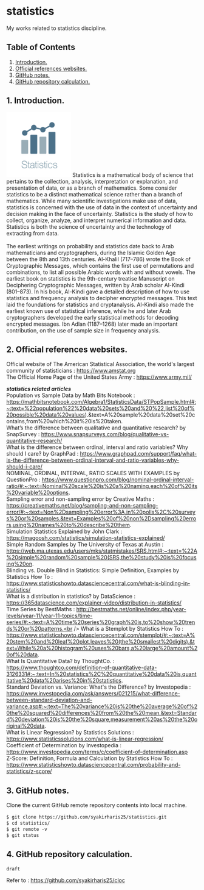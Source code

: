 # statistics
My works related to statistics discipline.

## Table of Contents
1. [Introduction.](#introduction)
2. [Official references websites.](#references)
3. [GitHub notes.](#github)
4. [GitHub repository calculation.](#calculation)

<a name="introduction"></a>
## 1. Introduction.
<img src="statistics.png" height="170"> 
Statistics is a mathematical body of science that pertains to the collection, analysis, interpretation or explanation, and presentation of data, or as a branch of mathematics. Some consider statistics to be a distinct mathematical science rather than a branch of mathematics. While many scientific investigations make use of data, statistics is concerned with the use of data in the context of uncertainty and decision making in the face of uncertainty. Statistics is the study of how to collect, organize, analyze, and interpret numerical information and data. Statistics is both the science of uncertainty and the technology of extracting from data.
<br /><br />
The earliest writings on probability and statistics date back to Arab mathematicians and cryptographers, during the Islamic Golden Age between the 8th and 13th centuries. Al-Khalil (717–786) wrote the Book of Cryptographic Messages, which contains the first use of permutations and combinations, to list all possible Arabic words with and without vowels. The earliest book on statistics is the 9th-century treatise Manuscript on Deciphering Cryptographic Messages, written by Arab scholar Al-Kindi (801–873). In his book, Al-Kindi gave a detailed description of how to use statistics and frequency analysis to decipher encrypted messages. This text laid the foundations for statistics and cryptanalysis. Al-Kindi also made the earliest known use of statistical inference, while he and later Arab cryptographers developed the early statistical methods for decoding encrypted messages. Ibn Adlan (1187–1268) later made an important contribution, on the use of sample size in frequency analysis.

<a name="references"></a>
## 2. Official references websites. 
Official website of The American Statistical Association, the world's largest community of statisticians : https://www.amstat.org <br />
The Official Home Page of the United States Army : https://www.army.mil/ <br />

**_statistics related articles_** <br />
Population vs Sample Data by Math Bits Notebook :  https://mathbitsnotebook.com/Algebra1/StatisticsData/STPopSample.html#:~:text=%22population%22%20data%20sets%20and%20%22,list%20of%20possible%20data%20values).&text=A%20sample%20data%20set%20contains,from%20which%20it%20is%20taken. <br />
What’s the difference between qualitative and quantitative research? by SnapSurvey : https://www.snapsurveys.com/blog/qualitative-vs-quantitative-research/ <br />
What is the difference between ordinal, interval and ratio variables? Why should I care? by GraphPad : https://www.graphpad.com/support/faq/what-is-the-difference-between-ordinal-interval-and-ratio-variables-why-should-i-care/ <br />
NOMINAL, ORDINAL, INTERVAL, RATIO SCALES WITH EXAMPLES by QuestionPro : https://www.questionpro.com/blog/nominal-ordinal-interval-ratio/#:~:text=Nominal%20scale%20is%20a%20naming,each%20of%20its%20variable%20options. <br />
Sampling error and non-sampling error by Creative Maths : https://creativemaths.net/blog/sampling-and-non-sampling-error/#:~:text=Non%2Dsampling%20error%3A,in%20polls%2C%20surveys%20or%20samples.&text=Examples%20of%20non%2Dsampling%20errors,using%20names%20to%20describe%20them. <br />
Simulation Statistics Explained by John Clark : https://magoosh.com/statistics/simulation-statistics-explained/ <br />
Simple Random Samples by The University of Texas at Austin : https://web.ma.utexas.edu/users/mks/statmistakes/SRS.html#:~:text=%22A%20simple%20random%20sample%20(SRS,the%20study%20is%20focusing%20on. <br />
Blinding vs. Double Blind in Statistics: Simple Definition, Examples by Statistics How To : https://www.statisticshowto.datasciencecentral.com/what-is-blinding-in-statistics/ <br />
What is a distribution in statistics? by DataScience : https://365datascience.com/explainer-video/distribution-in-statistics/ <br />
Time Series by BestMaths : http://bestmaths.net/online/index.php/year-levels/year-11/year-11-topics/time-series/#:~:text=A%20time%20series%20graph%20is,to%20show%20trends%20or%20patterns.<br />
What is a Stemplot by Statistics How To : https://www.statisticshowto.datasciencecentral.com/stemplot/#:~:text=A%20stem%20and%20leaf%20plot,leaves%20(the%20smallest%20digits).&text=While%20a%20histogram%20uses%20bars,a%20large%20amount%20of%20data. <br />
What Is Quantitative Data? by ThoughtCo. : https://www.thoughtco.com/definition-of-quantitative-data-3126331#:~:text=In%20statistics%2C%20quantitative%20data%20is,quantitative%20data%20arises%20in%20statistics. <br />
Standard Deviation vs. Variance: What's the Difference? by Investopedia : https://www.investopedia.com/ask/answers/021215/what-difference-between-standard-deviation-and-variance.asp#:~:text=The%20variance%20is%20the%20average%20of%20the%20squared%20differences%20from%20the%20mean.&text=Standard%20deviation%20is%20the%20square,measurement%20as%20the%20original%20data. <br />
What is Linear Regression? by Statistics Solutions : https://www.statisticssolutions.com/what-is-linear-regression/ <br />
Coefficient of Determination by Investopedia : https://www.investopedia.com/terms/c/coefficient-of-determination.asp <br />
Z-Score: Definition, Formula and Calculation by Statistics How To : https://www.statisticshowto.datasciencecentral.com/probability-and-statistics/z-score/ <br />

<a name="github"></a>
## 3. GitHub notes.
Clone the current GitHub remote repository contents into local machine.
```
$ git clone https://github.com/syakirharis25/statistics.git
$ cd statistics/
$ git remote -v
$ git status
```

<a name="calculation"></a>
## 4. GitHub repository calculation.
```
draft
```
Refer to : https://github.com/syakirharis25/cloc
